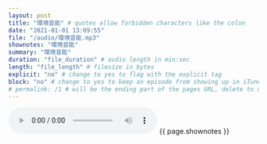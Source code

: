 ```yaml
---
layout: post
title: "環境音能" # quotes allow forbidden characters like the colon
date: "2021-01-01 13:09:55"
file: "/audio/環境音能.mp3"
shownotes: "環境音能"
summary: "環境音能"
duration: "file_duration" # audio length in min:sec
length: "file_length" # filesize in bytes
explicit: "no" # change to yes to flag with the explicit tag
block: "no" # change to yes to keep an episode from showing up in iTunes
# permalink: /1 # will be the ending part of the pages URL, delete to default to the title
---
```


<audio controls>
<source src="{{site.url}}{{site.baseurl}}{{ page.file }}" type="audio/x-mp3">
Your browser does not support the audio element.
</audio>
{{ page.shownotes }}
